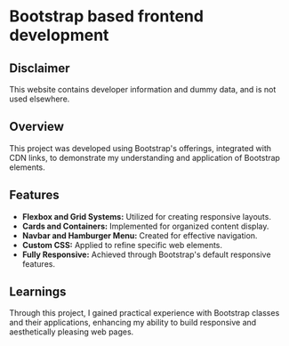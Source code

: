 # Bootstrap based frontend development

## Disclaimer

This website contains developer information and dummy data, and is not used elsewhere.

## Overview

This project was developed using Bootstrap's offerings, integrated with CDN links, to demonstrate my understanding and application of Bootstrap elements.

## Features

- **Flexbox and Grid Systems:** Utilized for creating responsive layouts.
- **Cards and Containers:** Implemented for organized content display.
- **Navbar and Hamburger Menu:** Created for effective navigation.
- **Custom CSS:** Applied to refine specific web elements.
- **Fully Responsive:** Achieved through Bootstrap's default responsive features.

## Learnings

Through this project, I gained practical experience with Bootstrap classes and their applications, enhancing my ability to build responsive and aesthetically pleasing web pages.